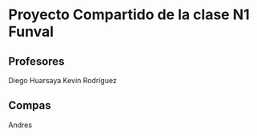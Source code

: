 # Proyecto Compartido de la clase N1 Funval

## Profesores

Diego Huarsaya
Kevin Rodríguez

## Compas

Andres
